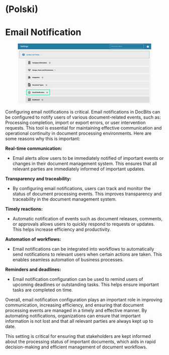 
# (Polski)

# Email Notification

<figure><img src="../../../../.gitbook/assets/E-Mail Notifications.png" alt=""><figcaption></figcaption></figure>

Configuring email notifications is critical. Email notifications in DocBits can be configured to notify users of various document-related events, such as: Processing completion, import or export errors, or user intervention requests. This tool is essential for maintaining effective communication and operational continuity in document processing environments. Here are some reasons why this is important:

**Real-time communication:**

* Email alerts allow users to be immediately notified of important events or changes in their document management system. This ensures that all relevant parties are immediately informed of important updates.

**Transparency and traceability:**

* By configuring email notifications, users can track and monitor the status of document processing events. This improves transparency and traceability in the document management system.

**Timely reactions:**

* Automatic notification of events such as document releases, comments, or approvals allows users to quickly respond to requests or updates. This helps increase efficiency and productivity.

**Automation of workflows:**

* Email notifications can be integrated into workflows to automatically send notifications to relevant users when certain actions are taken. This enables seamless automation of business processes.

**Reminders and deadlines:**

* Email notification configuration can be used to remind users of upcoming deadlines or outstanding tasks. This helps ensure important tasks are completed on time.

Overall, email notification configuration plays an important role in improving communication, increasing efficiency, and ensuring that document processing events are managed in a timely and effective manner. By automating notifications, organizations can ensure that important information is not lost and that all relevant parties are always kept up to date.

This setting is critical for ensuring that stakeholders are kept informed about the processing status of important documents, which aids in rapid decision-making and efficient management of document workflows.
